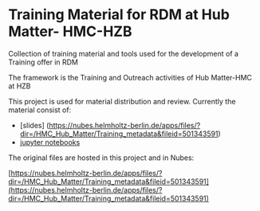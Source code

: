 # Training Material for RDM at Hub Matter- HMC-HZB

Collection of training material and tools used for the development of a Training offer in RDM

The framework is the Training and Outreach activities of Hub Matter-HMC at HZB

This project is used for material distribution and review.
Currently the material consist of:
* [slides] (https://nubes.helmholtz-berlin.de/apps/files/?dir=/HMC_Hub_Matter/Training_metadata&fileid=501343591)
* [jupyter notebooks](https://gitlab.helmholtz-berlin.de/a2395/training_material1/-/blob/master/example_modLC_part1.ipynb)

The original files are hosted in this project and in Nubes:

[https://nubes.helmholtz-berlin.de/apps/files/?dir=/HMC_Hub_Matter/Training_metadata&fileid=501343591](https://nubes.helmholtz-berlin.de/apps/files/?dir=/HMC_Hub_Matter/Training_metadata&fileid=501343591)
